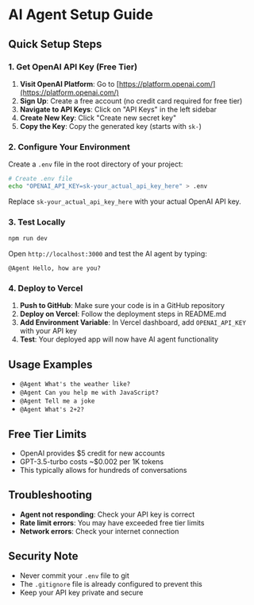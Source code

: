 # AI Agent Setup Guide

## Quick Setup Steps

### 1. Get OpenAI API Key (Free Tier)

1. **Visit OpenAI Platform**: Go to [https://platform.openai.com/](https://platform.openai.com/)
2. **Sign Up**: Create a free account (no credit card required for free tier)
3. **Navigate to API Keys**: Click on "API Keys" in the left sidebar
4. **Create New Key**: Click "Create new secret key"
5. **Copy the Key**: Copy the generated key (starts with `sk-`)

### 2. Configure Your Environment

Create a `.env` file in the root directory of your project:

```bash
# Create .env file
echo "OPENAI_API_KEY=sk-your_actual_api_key_here" > .env
```

Replace `sk-your_actual_api_key_here` with your actual OpenAI API key.

### 3. Test Locally

```bash
npm run dev
```

Open `http://localhost:3000` and test the AI agent by typing:
```
@Agent Hello, how are you?
```

### 4. Deploy to Vercel

1. **Push to GitHub**: Make sure your code is in a GitHub repository
2. **Deploy on Vercel**: Follow the deployment steps in README.md
3. **Add Environment Variable**: In Vercel dashboard, add `OPENAI_API_KEY` with your API key
4. **Test**: Your deployed app will now have AI agent functionality

## Usage Examples

- `@Agent What's the weather like?`
- `@Agent Can you help me with JavaScript?`
- `@Agent Tell me a joke`
- `@Agent What's 2+2?`

## Free Tier Limits

- OpenAI provides $5 credit for new accounts
- GPT-3.5-turbo costs ~$0.002 per 1K tokens
- This typically allows for hundreds of conversations

## Troubleshooting

- **Agent not responding**: Check your API key is correct
- **Rate limit errors**: You may have exceeded free tier limits
- **Network errors**: Check your internet connection

## Security Note

- Never commit your `.env` file to git
- The `.gitignore` file is already configured to prevent this
- Keep your API key private and secure
